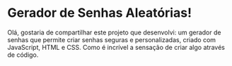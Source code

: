 # Gerador de Senhas Aleatórias!

Olá, gostaria de compartilhar este projeto que desenvolvi: um gerador de senhas que permite criar senhas seguras e personalizadas, criado com JavaScript, HTML e CSS.
Como é incrível a sensação de criar algo através de código.
